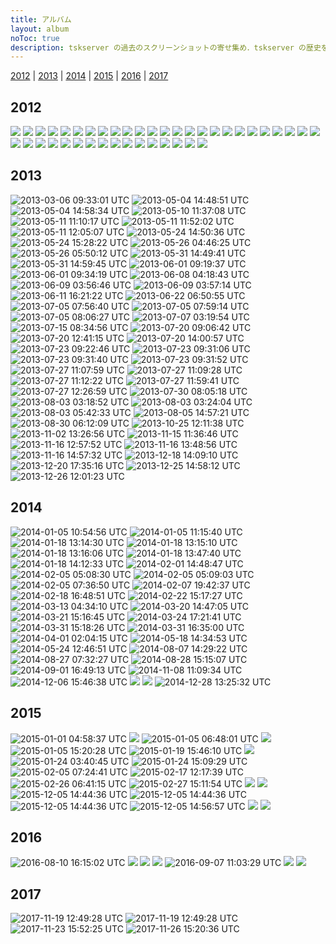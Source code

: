 ```yaml
---
title: アルバム
layout: album
noToc: true
description: tskserver の過去のスクリーンショットの寄せ集め．tskserver の歴史を 2012 年から 2017 年まで写真とともに振り返ります．
---
```


[2012](#2012) | [2013](#2013) | [2014](#2014) | [2015](#2015) | [2016](#2016) | [2017](#2017)

## 2012
![](/img/galleries/2012-03-26_19.10.46.png)
![](/img/galleries/2012-03-26_21.32.05.png)
![](/img/galleries/2012-03-28_16.26.23.png)
![](/img/galleries/2012-04-02_21.00.50.png)
![](/img/galleries/2012-08-05_22.38.30.png)
![](/img/galleries/2012-08-05_22.39.12.png)
![](/img/galleries/2012-08-11_18.59.32.png)
![](/img/galleries/2012-08-25_09.37.01.png)
![](/img/galleries/2012-08-25_16.07.18.png)
![](/img/galleries/2012-08-25_23.21.58.png)
![](/img/galleries/2012-08-27_21.43.07.png)
![](/img/galleries/2012-08-29_11.13.23.png)
![](/img/galleries/2012-08-30_07.45.35.png)
![](/img/galleries/2012-08-30_07.46.37.png)
![](/img/galleries/2012-09-09_02.35.40.png)
![](/img/galleries/2012-09-11_20.21.39.png)
![](/img/galleries/2012-09-14_22.02.24.png)
![](/img/galleries/2012-09-14_22.47.24.png)
![](/img/galleries/2012-09-14_22.47.32.png)
![](/img/galleries/2012-09-14_23.28.44.png)
![](/img/galleries/2012-09-14_23.31.37.png)
![](/img/galleries/2012-09-16_02.33.25.png)
![](/img/galleries/2012-10-17_20.06.35.png)
![](/img/galleries/2012-11-08_03.20.22.png)
![](/img/galleries/2012-11-13_19.11.16.png)
![](/img/galleries/2012-11-18_17.49.11.png)
![](/img/galleries/2012-11-21_19.41.34.png)
![](/img/galleries/2012-11-25_13.59.28.png)
![](/img/galleries/2012-11-25_14.19.59.png)
![](/img/galleries/2012-11-25_14.41.17.png)
![](/img/galleries/2012-12-15_01.55.42.png)
![](/img/galleries/2012-12-23_22.02.12.png)
![](/img/galleries/2012-12-25_20.19.26.png)
![](/img/galleries/2012-12-25_20.28.39.png)
![](/img/galleries/2012-12-25_21.22.53.png)
![](/img/galleries/2012-12-25_21.34.45.png)
![](/img/galleries/2012-12-25_22.47.45.png)
![](/img/galleries/2012-12-25_22.52.22.png)
![](/img/galleries/2012-12-25_22.54.07.png)
![](/img/galleries/2012-12-25_22.54.18.png)
![](/img/galleries/2012-12-27_21.10.46.png)

## 2013
![2013-03-06 09:33:01 UTC](https://pbs.twimg.com/media/BEqfvFWCYAAJpNT.jpg)
![2013-05-04 14:48:51 UTC](https://pbs.twimg.com/media/BJbd09zCEAI_LLh.png)
![2013-05-04 14:58:34 UTC](https://pbs.twimg.com/media/BJbgDIBCQAAAnjN.png)
![2013-05-10 11:37:08 UTC](https://pbs.twimg.com/media/BJ5re8MCcAE8XqZ.png)
![2013-05-11 11:10:17 UTC](https://pbs.twimg.com/media/BJ-u7jnCEAAvAhh.png)
![2013-05-11 11:52:02 UTC](https://pbs.twimg.com/media/BJ-4e_dCMAIz5N3.png)
![2013-05-11 12:05:07 UTC](https://pbs.twimg.com/media/BJ-7ey7CEAAQGiR.png)
![2013-05-24 14:50:36 UTC](https://pbs.twimg.com/media/BLCeBiTCUAA_6BO.png)
![2013-05-24 15:28:22 UTC](https://pbs.twimg.com/media/BLCmqvPCQAAbQWO.png)
![2013-05-26 04:46:25 UTC](https://pbs.twimg.com/media/BLKm6s4CMAAh4HN.png)
![2013-05-26 05:50:12 UTC](https://pbs.twimg.com/media/BLK1g9YCIAAnt-V.png)
![2013-05-31 14:49:41 UTC](https://pbs.twimg.com/media/BLmg8W3CEAAQGpU.png)
![2013-05-31 14:59:45 UTC](https://pbs.twimg.com/media/BLmjPuhCcAEa7rJ.png)
![2013-06-01 09:19:37 UTC](https://pbs.twimg.com/media/BLqe_AgCUAA44b9.png)
![2013-06-01 09:34:19 UTC](https://pbs.twimg.com/media/BLqiWiVCMAEORNj.png)
![2013-06-08 04:18:43 UTC](https://pbs.twimg.com/media/BMNdPkGCEAApbye.png)
![2013-06-09 03:56:46 UTC](https://pbs.twimg.com/media/BMShzzhCAAACDgy.png)
![2013-06-09 03:57:14 UTC](https://pbs.twimg.com/media/BMSh6z2CcAEz-Fz.png)
![2013-06-11 16:21:22 UTC](https://pbs.twimg.com/media/BMffapPCYAAnMtq.png)
![2013-06-22 06:50:55 UTC](https://pbs.twimg.com/media/BNWGVrnCcAADqJi.png)
![2013-07-05 07:56:40 UTC](https://pbs.twimg.com/media/BOZSDh-CUAArURL.png)
![2013-07-05 07:59:14 UTC](https://pbs.twimg.com/media/BOZSpG5CcAA128b.png)
![2013-07-05 08:06:27 UTC](https://pbs.twimg.com/media/BOZUStkCMAAKVDF.png)
![2013-07-07 03:19:54 UTC](https://pbs.twimg.com/media/BOil4xWCAAESSMd.png)
![2013-07-15 08:34:56 UTC](https://pbs.twimg.com/media/BPM6to7CMAA37JM.png)
![2013-07-20 09:06:42 UTC](https://pbs.twimg.com/media/BPmx7o5CEAAmi7a.png)
![2013-07-20 12:41:15 UTC](https://pbs.twimg.com/media/BPnjCdtCUAAHqmO.png)
![2013-07-20 14:00:57 UTC](https://pbs.twimg.com/media/BPn1R4qCcAAy_c7.png)
![2013-07-23 09:22:46 UTC](https://pbs.twimg.com/media/BP2SYU9CEAEuMNJ.png)
![2013-07-23 09:31:06 UTC](https://pbs.twimg.com/media/BP2USWeCAAAriGz.png)
![2013-07-23 09:31:40 UTC](https://pbs.twimg.com/media/BP2UajSCIAAzPJT.png)
![2013-07-23 09:31:52 UTC](https://pbs.twimg.com/media/BP2UdmwCAAADm_l.png)
![2013-07-27 11:07:59 UTC](https://pbs.twimg.com/media/BQLQ0niCUAAtHgT.png)
![2013-07-27 11:09:28 UTC](https://pbs.twimg.com/media/BQLRKN8CAAAMIt5.png)
![2013-07-27 11:12:22 UTC](https://pbs.twimg.com/media/BQLR0z8CYAAURSV.png)
![2013-07-27 11:59:41 UTC](https://pbs.twimg.com/media/BQLcpxTCcAAfogc.png)
![2013-07-27 12:26:59 UTC](https://pbs.twimg.com/media/BQLi5pECYAApEwF.png)
![2013-07-30 08:05:18 UTC](https://pbs.twimg.com/media/BQaDxppCMAA6vyG.png)
![2013-08-03 03:18:52 UTC](https://pbs.twimg.com/media/BQtok7HCAAAmaA4.png)
![2013-08-03 03:24:04 UTC](https://pbs.twimg.com/media/BQtpw8wCQAAsmHB.png)
![2013-08-03 05:42:33 UTC](https://pbs.twimg.com/media/BQuJdutCQAAYtJN.png)
![2013-08-05 14:57:21 UTC](https://pbs.twimg.com/media/BQ6boHYCcAA3XBq.png)
![2013-08-30 06:12:09 UTC](https://pbs.twimg.com/media/BS5TKieCQAAGRi7.png)
![2013-10-25 12:11:38 UTC](https://pbs.twimg.com/media/BXa-eS9CcAAkmev.png)
![2013-11-02 13:26:56 UTC](https://pbs.twimg.com/media/BYEcbfHCcAAlu6j.png)
![2013-11-15 11:36:46 UTC](https://pbs.twimg.com/media/BZG_4XaCIAAyzOF.png)
![2013-11-16 12:57:52 UTC](https://pbs.twimg.com/media/BZMcCDaCAAEL5pM.png)
![2013-11-16 13:48:56 UTC](https://pbs.twimg.com/media/BZMnuHGCQAIsPcE.png)
![2013-11-16 14:57:32 UTC](https://pbs.twimg.com/media/BZM3bKKCQAEx-2_.png)
![2013-12-18 14:09:10 UTC](https://pbs.twimg.com/media/BbxfOtwIEAEzdLy.png)
![2013-12-20 17:35:16 UTC](https://pbs.twimg.com/media/Bb8hlJHIgAAXE5N.png)
![2013-12-25 14:58:12 UTC](https://pbs.twimg.com/media/BcVtlJYCQAAJoKn.png)
![2013-12-26 12:01:23 UTC](https://pbs.twimg.com/media/BcaOs3HCUAEFv2v.png)

## 2014
![2014-01-05 10:54:56 UTC](https://pbs.twimg.com/media/BdNfY5nCYAAFMjm.png)
![2014-01-05 11:15:40 UTC](https://pbs.twimg.com/media/BdNkIq3CUAAFd2D.png)
![2014-01-18 13:14:30 UTC](https://pbs.twimg.com/media/BeQ8AHECQAA1ybj.png)
![2014-01-18 13:15:10 UTC](https://pbs.twimg.com/media/BeQ8JxyCAAEDQ8H.png)
![2014-01-18 13:16:06 UTC](https://pbs.twimg.com/media/BeQ8XfaCUAAczqA.png)
![2014-01-18 13:47:40 UTC](https://pbs.twimg.com/media/BeRDlyRCMAAckz8.png)
![2014-01-18 14:12:33 UTC](https://pbs.twimg.com/media/BeRJSV1CAAAmuLz.png)
![2014-02-01 14:48:47 UTC](https://pbs.twimg.com/media/BfZX1sLCcAATiG-.png)
![2014-02-05 05:08:30 UTC](https://pbs.twimg.com/media/Bfr5YbiCcAAGclW.png)
![2014-02-05 05:09:03 UTC](https://pbs.twimg.com/media/Bfr5gceCEAA_scr.png)
![2014-02-05 07:36:50 UTC](https://pbs.twimg.com/media/BfsbVVrCcAAxFdc.png)
![2014-02-07 19:42:37 UTC](https://pbs.twimg.com/media/Bf5UoevCQAAp9s3.png)
![2014-02-18 16:48:51 UTC](https://pbs.twimg.com/media/BgxWWMHCQAAUoDt.png)
![2014-02-22 15:17:27 UTC](https://pbs.twimg.com/media/BhFnyR8CYAAxYD4.png)
![2014-03-13 04:34:10 UTC](https://pbs.twimg.com/media/BilKwh3CUAA3r0x.png)
![2014-03-20 14:47:05 UTC](https://pbs.twimg.com/media/BjLaK_hCUAAXJVL.png)
![2014-03-21 15:16:45 UTC](https://pbs.twimg.com/media/BjQqjW0CEAAUJ3a.png)
![2014-03-24 17:21:41 UTC](https://pbs.twimg.com/media/Bjgj6xiCYAA7Fn9.png)
![2014-03-31 15:18:26 UTC](https://pbs.twimg.com/media/BkEK1fkCQAA9xEV.png)
![2014-03-31 16:35:00 UTC](https://pbs.twimg.com/media/BkEcXG5CUAAA9Zv.png)
![2014-04-01 02:04:15 UTC](https://pbs.twimg.com/media/BkGepyfCUAEzjxi.png)
![2014-05-18 14:34:53 UTC](https://pbs.twimg.com/media/Bn7NLadCUAInZrj.png)
![2014-05-24 12:46:51 UTC](https://pbs.twimg.com/media/BoZt_h-CYAAuXzk.png)
![2014-08-07 14:29:22 UTC](https://pbs.twimg.com/media/BucUsadIAAA5lPo.png)
![2014-08-27 07:32:27 UTC](https://pbs.twimg.com/media/BwB1EGNCEAA7i8U.png)
![2014-08-28 15:15:07 UTC](https://pbs.twimg.com/media/BwIojP9IgAAcVz3.png)
![2014-09-01 16:49:13 UTC](https://pbs.twimg.com/media/Bwdkc0BIgAAp0-I.png)
![2014-11-08 11:09:34 UTC](https://pbs.twimg.com/media/B16i0WyCMAAeVxY.png)
![2014-12-06 15:46:38 UTC](https://pbs.twimg.com/media/B4Lut1JCUAA5wyY.png)
![](/img/galleries/2014-12-22_19.58.11.png)
![](/img/galleries/2014-12-27_04.21.48.png)
![2014-12-28 13:25:32 UTC](https://pbs.twimg.com/media/B58hXMRCMAEtiEx.png)

## 2015
![2015-01-01 04:58:37 UTC](https://pbs.twimg.com/media/B6PTxNCCYAAHk1V.png)
![](/img/galleries/2015-01-05_01.41.12.png)
![2015-01-05 06:48:01 UTC](https://pbs.twimg.com/media/B6kTI0BCMAAolge.png)
![](/img/galleries/2015-01-05_16.40.28.png)
![2015-01-05 15:20:28 UTC](https://pbs.twimg.com/media/B6mIZjwCMAARykO.png)
![2015-01-19 15:46:10 UTC](https://pbs.twimg.com/media/B7uUmJ4CcAIAIfv.png)
![](/img/galleries/2015-01-20_21.51.14.png)
![2015-01-24 03:40:45 UTC](https://pbs.twimg.com/media/B8FeXxGCYAAbT_C.png)
![2015-01-24 15:09:29 UTC](https://pbs.twimg.com/media/B8H8FmvCMAEYbov.png)
![2015-02-05 07:24:41 UTC](https://pbs.twimg.com/media/B9EEzmSCUAA3PBX.png)
![2015-02-17 12:17:39 UTC](https://pbs.twimg.com/media/B-C6-ggCAAAIg0p.png)
![2015-02-26 06:41:15 UTC](https://pbs.twimg.com/media/B-wECB8W8AA2mn4.png)
![2015-02-27 15:11:54 UTC](https://pbs.twimg.com/media/B-3Cwj0WkAEl92P.png)
![](/img/galleries/2015-12-05_22.26.22.png)
![](/img/galleries/2015-12-05_22.26.28.png)
![2015-12-05 14:44:36 UTC](https://pbs.twimg.com/media/CVeC1thUwAEK8OJ.png)
![2015-12-05 14:44:36 UTC](https://pbs.twimg.com/media/CVeCvc2UsAA2WuG.png)
![2015-12-05 14:44:36 UTC](https://pbs.twimg.com/media/CVeCxm5VEAAJqhu.png)
![2015-12-05 14:56:57 UTC](https://pbs.twimg.com/media/CVeF5-LUkAQrx7G.png)
![](/img/galleries/2015-12-12_13.52.34.png)
![](/img/galleries/2015-12-28_15.47.51.png)

## 2016
![2016-08-10 16:15:02 UTC](https://pbs.twimg.com/media/Cpgrt7RUAAIFMSv.jpg)
![](/img/galleries/2016-08-11_00.30.00.png)
![](/img/galleries/2016-08-12_01.41.03.png)
![](/img/galleries/2016-08-29_00.40.39.png)
![2016-09-07 11:03:29 UTC](https://pbs.twimg.com/media/CrvxB4jUEAAsrMw.jpg)
![](/img/galleries/2016-11-24_12.11.31.png)
![](/img/galleries/2016-11-24_14.33.02.png)

## 2017
![2017-11-19 12:49:28 UTC](https://pbs.twimg.com/media/DO_xgf5VwAAtVFQ.jpg)
![2017-11-19 12:49:28 UTC](https://pbs.twimg.com/media/DO_xfIkU8AAq8iS.jpg)
![2017-11-23 15:52:25 UTC](https://pbs.twimg.com/media/DPVB2l6V4AAl-X4.jpg)
![2017-11-26 15:20:36 UTC](https://pbs.twimg.com/media/DPkXVWBUMAIpGBt.jpg)


<script>
$('.album img').each(function(x,elm){
  elm.addEventListener('click', function(e){
    location.href = elm.src;
  }.bind(elm));
});
</script>
